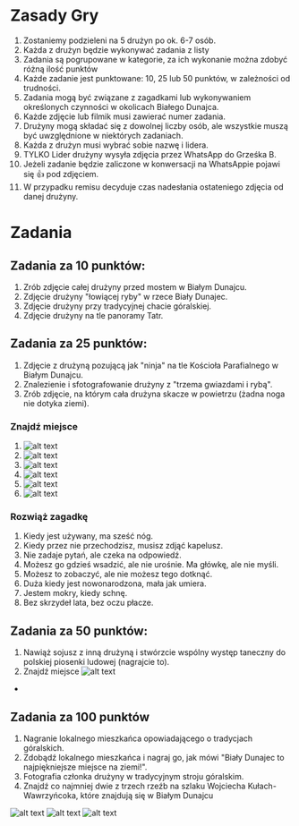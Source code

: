 # Zasady Gry
1. Zostaniemy podzieleni na 5 drużyn po ok. 6-7 osób.
2. Każda z drużyn będzie wykonywać zadania z listy
3. Zadania są pogrupowane w kategorie, za ich wykonanie można zdobyć różną ilość punktów 
4. Każde zadanie jest punktowane: 10, 25 lub 50 punktów, w zależności od trudności.
5. Zadania mogą być związane z zagadkami lub wykonywaniem określonych czynności w okolicach Białego Dunajca.
6. Każde zdjęcie lub filmik musi zawierać numer zadania.
7. Drużyny mogą składać się z dowolnej liczby osób, ale wszystkie muszą być uwzględnione w niektórych zadaniach.
8. Każda z drużyn musi wybrać sobie nazwę i lidera.
9. TYLKO Lider drużyny wysyła zdjęcia przez WhatsApp do Grześka B. 
10. Jeżeli zadanie będzie zaliczone w konwersacji na WhatsAppie pojawi się 👍 pod zdjęciem.
11. W przypadku remisu decyduje czas nadesłania ostateniego zdjęcia od danej drużyny.

# Zadania
## Zadania za 10 punktów:

1. Zrób zdjęcie całej drużyny przed mostem w Białym Dunajcu.
3. Zdjęcie drużyny "łowiącej ryby" w rzece Biały Dunajec.
4. Zdjęcie drużyny przy tradycyjnej chacie góralskiej.
5. Zdjęcie drużyny na tle panoramy Tatr.

## Zadania za 25 punktów:
 1. Zdjęcie z drużyną pozującą jak "ninja" na tle Kościoła Parafialnego w Białym Dunajcu.
 2. Znalezienie i sfotografowanie drużyny z "trzema gwiazdami i rybą". 
 3. Zrób zdjęcie, na którym cała drużyna skacze w powietrzu (żadna noga nie dotyka ziemi).
 
### Znajdź miejsce
 1. ![alt text](image.png)
 2. ![alt text](image-1.png)
 3.  ![alt text](image-2.png)
 4.  ![alt text](image-3.png)
 5.  ![alt text](image-6.png)
 6.  ![alt text](image-7.png)
  
### Rozwiąż zagadkę
 1. Kiedy jest używany, ma sześć nóg.
 2. Kiedy przez nie przechodzisz, musisz zdjąć kapelusz.
 3. Nie zadaje pytań, ale czeka na odpowiedź.
 4. Możesz go gdzieś wsadzić, ale nie urośnie. Ma główkę, ale nie myśli.
 5. Możesz to zobaczyć, ale nie możesz tego dotknąć.
 6. Duża kiedy jest nowonarodzona, mała jak umiera.
 7. Jestem mokry, kiedy schnę.
 8. Bez skrzydeł lata, bez oczu płacze.
   

## Zadania za 50 punktów:
  1.    Nawiąż sojusz z inną drużyną i stwórzcie wspólny występ taneczny do polskiej piosenki ludowej (nagrajcie to).
  2.    Znajdź miejsce ![alt text](image-4.png)
- 
## Zadania za 100 punktów
 1.  Nagranie lokalnego mieszkańca opowiadającego o tradycjach góralskich.
 2.  Zdobądź lokalnego mieszkańca i nagraj go, jak mówi "Biały Dunajec to najpiękniejsze miejsce na ziemi!".
 3.  Fotografia członka drużyny w tradycyjnym stroju góralskim.
 4.  Znajdź co najmniej dwie z trzech rzeźb na szlaku Wojciecha Kułach-Wawrzyńcoka, które znajdują się w Białym Dunajcu 
   
   ![alt text](image-8.png) 
   ![alt text](image-9.png)
   ![alt text](image-11.png)